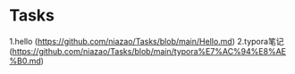 # Tasks
1.hello (https://github.com/niazao/Tasks/blob/main/Hello.md)
2.typora笔记(https://github.com/niazao/Tasks/blob/main/typora%E7%AC%94%E8%AE%B0.md)

